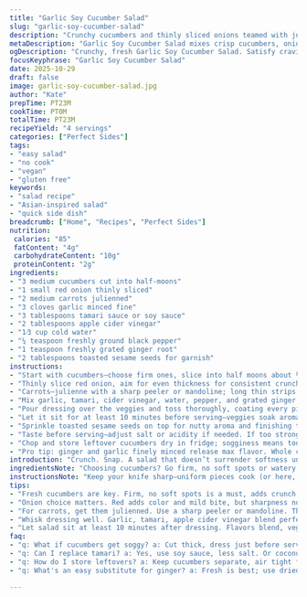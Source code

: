 ```yaml
---
title: "Garlic Soy Cucumber Salad"
slug: "garlic-soy-cucumber-salad"
description: "Crunchy cucumbers and thinly sliced onions teamed with julienned carrots. Dressing packs garlic punch with tamari instead of soy, rice vinegar swapped for apple cider for subtle sweetness. A touch of ginger for heat, water thinned to perfect balancing act. Peanuts replaced with toasted sesame seeds for nuttiness twist. Tossed well, dressing clings evenly—no soggy mush here. Prep around 23 minutes, all raw, no cooking fuss. Great quick side, refreshing bite, balance of salty, tart, fresh, and aromatic notes. Simple, reliable, and adaptable with common fridge staples."
metaDescription: "Garlic Soy Cucumber Salad mixes crisp cucumbers, onions, and carrots with a zesty garlic tamari dressing. Refreshing side dish, all raw, no fuss."
ogDescription: "Crunchy, fresh Garlic Soy Cucumber Salad. Satisfy cravings for a light side packed with flavor and texture. Quick prep, no cooking needed."
focusKeyphrase: "Garlic Soy Cucumber Salad"
date: 2025-10-29
draft: false
image: garlic-soy-cucumber-salad.jpg
author: "Kate"
prepTime: PT23M
cookTime: PT0M
totalTime: PT23M
recipeYield: "4 servings"
categories: ["Perfect Sides"]
tags:
- "easy salad"
- "no cook"
- "vegan"
- "gluten free"
keywords:
- "salad recipe"
- "Asian-inspired salad"
- "quick side dish"
breadcrumb: ["Home", "Recipes", "Perfect Sides"]
nutrition: 
 calories: "85"
 fatContent: "4g"
 carbohydrateContent: "10g"
 proteinContent: "2g"
ingredients:
- "3 medium cucumbers cut into half-moons"
- "1 small red onion thinly sliced"
- "2 medium carrots julienned"
- "3 cloves garlic minced fine"
- "3 tablespoons tamari sauce or soy sauce"
- "2 tablespoons apple cider vinegar"
- "1⁄3 cup cold water"
- "¼ teaspoon freshly ground black pepper"
- "1 teaspoon freshly grated ginger root"
- "2 tablespoons toasted sesame seeds for garnish"
instructions:
- "Start with cucumbers—choose firm ones, slice into half moons about ¼ inch thick; too thin will limp, too thick won’t soak dressing."
- "Thinly slice red onion, aim for even thickness for consistent crunch and bite; your knife skill shows here."
- "Carrots—julienne with a sharp peeler or mandoline; long thin strips are best, add crisp texture and color."
- "Mix garlic, tamari, cider vinegar, water, pepper, and grated ginger in a separate small bowl. Whisk vigorously until the dressing feels balanced—not too salty, not too sharp."
- "Pour dressing over the veggies and toss thoroughly, coating every piece. Don’t dump it all at once; drizzle and toss to avoid sogginess."
- "Let it sit for at least 10 minutes before serving—veggies soak aromatics but stay crisp. You’ll hear slight ‘crunch’ when tossing indicating freshness."
- "Sprinkle toasted sesame seeds on top for nutty aroma and finishing texture. Peanuts good backup but sesame adds different dimension."
- "Taste before serving—adjust salt or acidity if needed. If too strong, add splash more water or a pinch sugar. Freshness over time fades, eat same day."
- "Chop and store leftover cucumbers dry in fridge; sogginess means too early dress or excess liquid retention."
- "Pro tip: ginger and garlic finely minced release max flavor. Whole crushed garlic won’t disperse evenly. Avoid squeezing cucumbers excessively to keep texture intact."
introduction: "Crunch. Snap. A salad that doesn’t surrender softness under dressing weight. Cucumbers sliced thick enough to hold some chew, not paper thin slivers. Onion layers adding sharp humidity, carrot threads vibrant like percussion. Garlic minced small for punch without invading every mouthful. Swapping soy for tamari—gluten free option, richer tone. Apple cider vinegar enters instead of rice vinegar; more mellow, apple tang. Ginger for a spicy lift, fresh and alive. All raw; no cooking means freshness locked. Tossed well—not drowning or pooling. Toasted sesame seeds replace peanuts, nutty aroma floats up when tossed. Timing not ruling, but timing counts—wait itch of ten minutes for flavors to marry but keep crunch alive. Practical chef stuff—how to slice for texture, how to test dressing strength, how to save room for adjustments. Simple, honest, done right."
ingredientsNote: "Choosing cucumbers? Go firm, no soft spots or watery patches. English or Persian varieties are good—less seedy, thinner skins. Onion? Red adds color and gentle bite; skip if sharp heat isn’t welcome, swap with scallions fine. Carrots supply crunch and sweetness, julienne thin to balance textures. Garlic must be minced fine—no big chunks; use fresh bulbs, dried powder culprits fail here. Tamari preferred for gluten free; soy sauce works if tamari not available, but watch salt levels. Apple cider vinegar softer than rice vinegar, less sharp; can replace with white wine vinegar or lemon juice but check acidity, balance dressing. Ginger fresh preferred; dried won’t give same lift. Water dilutes saltiness, use cold to keep salad crisp. Garnish toasted sesame seeds bring aroma, optional chili flakes or fresh herbs like cilantro work as twists but keep balance in mind."
instructionsNote: "Keep your knife sharp—uniform pieces cook (or here, marinate) differently if uneven. Toss veggies gently but thoroughly—dressing must coat everything for balanced taste every forkful. Whisk dressing vigorously to emulsify slight, prevent oily spots. Adjust salt and acidity at end, raw dishes need that tasting. Watch out for soggy cucumbers—too much dressing too soon equals limp mess; add dressing gradually then wait and toss again. Allow salad rest but not too long—freshness fades quickly raw. Toast sesame seeds dry in pan until just fragrant but not burned, brings out oils and flavor. Substitute ideas? Skip onions if sensitive—scallions or chives lighter, less bite. If ginger missing, ginger powder possible but fresh is fresher. Taste as you go—raw salads live by seasoning. Trust your nose and palates—vinegar sharp? Add pinch sugar or more water to soften. Crunch gone? Salad too old. Serve soon."
tips:
- "Fresh cucumbers are key. Firm, no soft spots is a must, adds crunch. Cut half moons ¼ inch thick; too thin, everything wilts. Look for English or Persian types; thinner skins, less seedy."
- "Onion choice matters. Red adds color and mild bite, but sharpness not for all. Swap for scallions if needed. Avoid too much heavy flavor. Keep cuts even."
- "For carrots, get them julienned. Use a sharp peeler or mandoline. Thin strips are essential; add texture and color. Less finesse, more crunch."
- "Whisk dressing well. Garlic, tamari, apple cider vinegar blend perfectly if mixed vigorously. An even balance—care with salt. Test strength before pouring, modify with water."
- "Let salad sit at least 10 minutes after dressing. Flavors blend, veggies remain crunch; don't rush. But too long leaves limp, soggy mess. Timing important."
faq:
- "q: What if cucumbers get soggy? a: Cut thick, dress just before serving. Store leftover cucumbers dry. Late dressing means less limp."
- "q: Can I replace tamari? a: Yes, use soy sauce, less salt. Or coconut aminos for gluten free. Tweak seasoning for balance."
- "q: How do I store leftovers? a: Keep cucumbers separate, air tight fridge. Dressing may make everything mushy; cold water rinse can help."
- "q: What's an easy substitute for ginger? a: Fresh is best; use dried ginger if unavailable. Just less punch, adjust measurements."

---
```

